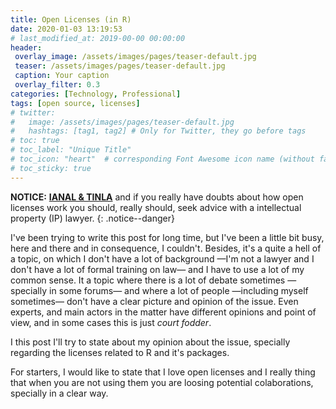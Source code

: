 ```yaml
---
title: Open Licenses (in R)
date: 2020-01-03 13:19:53
# last_modified_at: 2019-00-00 00:00:00
header: 
 overlay_image: /assets/images/pages/teaser-default.jpg
 teaser: /assets/images/pages/teaser-default.jpg
 caption: Your caption
 overlay_filter: 0.3
categories: [Technology, Professional]
tags: [open source, licenses]
# twitter: 
#   image: /assets/images/pages/teaser-default.jpg
#   hashtags: [tag1, tag2] # Only for Twitter, they go before tags
# toc: true
# toc_label: "Unique Title"
# toc_icon: "heart"  # corresponding Font Awesome icon name (without fa prefix)
# toc_sticky: true
---
```


**NOTICE:** **[IANAL & TINLA][IANAL]** and if you really have doubts about how open licenses work you should, really should, seek advice with a intellectual property (IP) lawyer. 
{: .notice--danger}

I've been trying to write this post for long time, but I've been a little bit busy, here and there and in consequence, I couldn't. Besides, it's a quite a hell of a topic, on which I don't have a lot of background —I'm not a lawyer and I don't have a lot of formal training on law— and I have to use a lot of my common sense. It a topic where there is a lot of debate sometimes —specially in some forums— and where a lot of people —including myself sometimes— don't have a clear picture and opinion of the issue. Even experts, and main actors in the matter have different opinions and point of view, and in some cases this is just _court fodder_.  

I this post I'll try to state about my opinion about the issue, specially regarding the licenses related to R and it's packages. 

For starters, I would like to state that I love open licenses and I really thing that when you are not using them you are loosing potential colaborations, specially in a clear way. 

[IANAL]: https://en.wikipedia.org/wiki/IANAL
